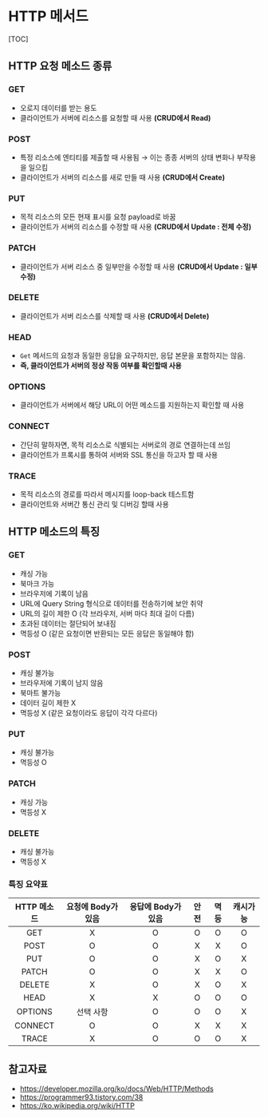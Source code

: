 # HTTP 메서드

[TOC]

## HTTP 요청 메소드 종류

### GET

- 오로지 데이터를 받는 용도
- 클라이언트가 서버에 리소스를 요청할 때 사용 **(CRUD에서 Read)**

### POST

- 특정 리소스에 엔티티를 제출할 때 사용됨 → 이는 종종 서버의 상태 변화나 부작용을 일으킴
- 클라이언트가 서버의 리소스를 새로 만들 때 사용 **(CRUD에서 Create)**

### PUT 

- 목적 리소스의 모든 현재 표시를 요청 payload로 바꿈
- 클라이언트가 서버의 리소스를 수정할 때 사용  **(CRUD에서 Update : 전체 수정)**

### PATCH

-  클라이언트가 서버 리소스 중 일부만을 수정할 때 사용 **(CRUD에서 Update : 일부 수정)**

### DELETE 

- 클라이언트가 서버 리소스를 삭제할 때 사용 **(CRUD에서 Delete)**

### HEAD 

- `Get` 메서드의 요청과 동일한 응답을 요구하지만, 응답 본문을 포함하지는 않음. 
- **즉, 클라이언트가 서버의 정상 작동 여부를 확인할때 사용**

### OPTIONS 

- 클라이언트가 서버에서 해당 URL이 어떤 메소드를 지원하는지 확인할 때 사용

### CONNECT

- 간단히 말하자면, 목적 리소스로 식별되는 서버로의 경로 연결하는데 쓰임
- 클라이언트가 프록시를 통하여 서버와 SSL 통신을 하고자 할 때 사용

### TRACE

- 목적 리소스의 경로를 따라서 메시지를 loop-back 테스트함
- 클라이언트와 서버간 통신 관리 및 디버깅 할때 사용



## HTTP 메소드의 특징

### GET

- 캐싱 가능
- 북마크 가능
- 브라우저에 기록이 남음
- URL에 Query String 형식으로 데이터를 전송하기에 보안 취약
- URL의 길이 제한 O (각 브라우저, 서버 마다 최대 길이 다름)
- 초과된 데이터는 절단되어 보내짐
- 멱등성 O (같은 요청이면 반환되는 모든 응답은 동일해야 함)

### POST

- 캐싱 불가능
- 브라우저에 기록이 남지 않음
- 북마트 불가능
- 데이터 길이 제한 X
- 멱등성 X (같은 요청이라도 응답이 각각 다르다)

### PUT

- 캐싱 불가능
- 멱등성 O

### PATCH

- 캐싱 가능
- 멱등성 X

### DELETE

- 캐싱 불가능
- 멱등성 X



### 특징 요약표

| HTTP 메소드 | 요청에 Body가 있음 | 응답에 Body가 있음 | 안전 | 멱등 | 캐시가능 |
| :---------: | :----------------: | :----------------: | :--: | :--: | :------: |
|     GET     |         X          |         O          |  O   |  O   |    O     |
|    POST     |         O          |         O          |  X   |  X   |    O     |
|     PUT     |         O          |         O          |  X   |  O   |    X     |
|    PATCH    |         O          |         O          |  X   |  X   |    O     |
|   DELETE    |         X          |         O          |  X   |  O   |    X     |
|    HEAD     |         X          |         X          |  O   |  O   |    O     |
|   OPTIONS   |     선택 사항      |         O          |  O   |  O   |    X     |
|   CONNECT   |         O          |         O          |  X   |  X   |    X     |
|    TRACE    |         X          |         O          |  O   |  O   |    X     |





## 참고자료

- https://developer.mozilla.org/ko/docs/Web/HTTP/Methods
- https://programmer93.tistory.com/38
- https://ko.wikipedia.org/wiki/HTTP

